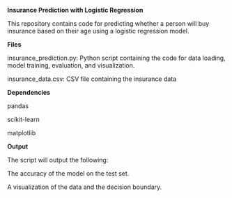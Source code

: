 
**Insurance Prediction with Logistic Regression**

This repository contains code for predicting whether a person will buy insurance based on their age using a logistic regression model.

**Files**

insurance_prediction.py: Python script containing the code for data loading, model training, evaluation, and visualization.

insurance_data.csv: CSV file containing the insurance data

**Dependencies**

pandas

scikit-learn

matplotlib

**Output**

The script will output the following:

The accuracy of the model on the test set.

A visualization of the data and the decision boundary.
